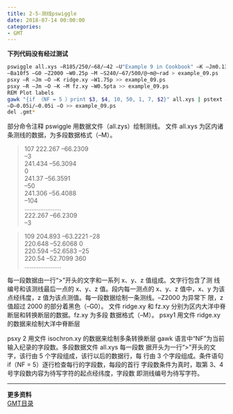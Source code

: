 ```yaml
---
title: 2-5-测线pswiggle
date: 2018-07-14 00:00:00
categories:
- GMT
---
```

**下列代码没有经过测试**
```sh
pswiggle all.xys –R185/250/–68/–42 –U"Example 9 in Cookbook" –K –Jm0.13i
–Ba10f5 –G0 –Z2000 –W0.25p –M –S240/–67/500/@~m@~rad > example_09.ps
psxy –R –Jm –O –K ridge.xy –W1.75p >> example_09.ps
psxy –R –Jm –O –K –M fz.xy –W0.5pta >> example_09.ps
REM Plot labels
gawk "{if （NF = 5 ）print $3, $4, 10, 50, 1, 7, $2}" all.xys | pstext –R –Jm
–D–0.05i/–0.05i –O >> example_09.ps
del .gmt*
```
部分命令注释
pswiggle 用数据文件（all.zys）绘制测线。
文件 all.xys 为区内诸条测线的数据，为多段数据格式（–M）。

> 107 222.267 –66.2309  
–3  
241.434 –56.3094  
0  
241.37 –56.3591  
–50  
241.306 –56.4088  
–104  
…………………  
222.267 –66.2309  
–3  

> 109 204.893 –63.2221 –28  
220.648 –52.6068 0  
220.594 –52.6583 –25  
220.54 –52.7099 360  
…………………  

每一段数据由一行“>”开头的文字和一系列 x、y、z 值组成。文字行包含了测
线编号和该测线最后一点的 x、y、z 值。段内每一测点的 x、y、z 值中，x、y
为该点经纬度，z 值为该点测值。每一段数据绘制一条测线。–Z2000 为异常下
限，z 值超过 2000 的部分着黑色（–G0）。
文件 ridge.xy 和 fz.xy 分别为区内大洋中脊断层和转换断层的数据。fz.xy 为多段
数据格式（–M）。
psxy1 用文件 ridge.xy 的数据来绘制大洋中脊断层

psxy
2 用文件 isochron.xy 的数据来绘制多条转换断层
gawk 语言中“NF”为当前输入纪录的字段数。多段数据文件 all.xys 每一段数
据开头为一行“>”开头的文字，该行由 5 个字段组成，该行以后的数据行，每
行由 3 个字段组成。条件语句 if（NF = 5）逐行检查每行的字段数，每段的首行
字段数条件为真时，取第 3、4 号字段数内容为待写字符的起点经纬度，字段数
即测线编号为待写字符。

---
**更多资料**  
[GMT目录](https://www.jianshu.com/p/321f67983c42)
